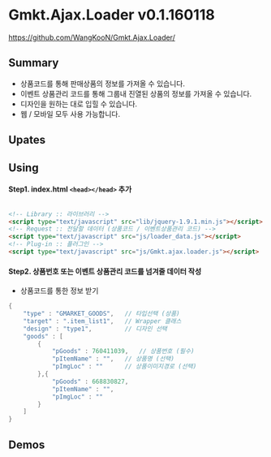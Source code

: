 # Gmkt.Ajax.Loader v0.1.160118
https://github.com/WangKooN/Gmkt.Ajax.Loader/

## Summary
- 상품코드를 통해 판매상품의 정보를 가져올 수 있습니다.
- 이벤트 상품관리 코드를 통해 그룹내 진열된 상품의 정보를 가져올 수 있습니다.
- 디자인을 원하는 대로 입힐 수 있습니다.
- 웹 / 모바일 모두 사용 가능합니다.

## Upates

## Using

#### Step1. index.html `<head></head>` 추가
```html

<!-- Library :: 라이브러리 -->
<script type="text/javascript" src="lib/jquery-1.9.1.min.js"></script>
<!-- Request :: 전달할 데이터 (상품코드 / 이벤트상품관리 코드) -->
<script type="text/javascript" src="js/loader_data.js"></script>
<!-- Plug-in :: 플러그인 -->
<script type="text/javascript" src="js/Gmkt.ajax.loader.js"></script>

```

#### Step2. 상품번호 또는 이벤트 상품관리 코드를 넘겨줄 데이터 작성
- 상품코드를 통한 정보 받기
```java
{
	"type" : "GMARKET_GOODS",	// 타입선택 (상품)
	"target" : ".item_list1",	// Wrapper 클래스
	"design" : "type1", 		// 디자인 선택
	"goods" : [
		{
			"pGoods" : 760411039,	// 상품번호 (필수)
			"pItemName" : "",	// 상품명 (선택)
			"pImgLoc" : ""		// 상품이미지경로 (선택)
		},{
			"pGoods" : 668830827,
			"pItemName" : "",
			"pImgLoc" : ""
		}
	]
}

```

## Demos



